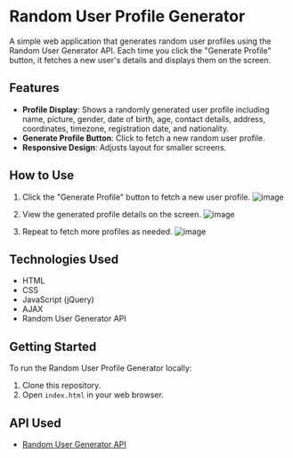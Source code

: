 
# Random User Profile Generator
A simple web application that generates random user profiles using the Random User Generator API. Each time you click the "Generate Profile" button, it fetches a new user's details and displays them on the screen.


## Features

- **Profile Display**: Shows a randomly generated user profile including name, picture, gender, date of birth, age, contact details, address, coordinates, timezone, registration date, and nationality.
- **Generate Profile Button**: Click to fetch a new random user profile.
- **Responsive Design**: Adjusts layout for smaller screens.

## How to Use

1. Click the "Generate Profile" button to fetch a new user profile.
![image](https://github.com/user-attachments/assets/b389244d-0fc4-4883-9fcd-91cf6b359ea8)

2. View the generated profile details on the screen.
![image](https://github.com/user-attachments/assets/f787576b-17bf-4862-a6e9-1e05e2cb6ed2)

3. Repeat to fetch more profiles as needed.
![image](https://github.com/user-attachments/assets/3c8e36bc-8133-4f55-b561-c9c0e3ac73c1)


## Technologies Used

- HTML
- CSS
- JavaScript (jQuery)
- AJAX
- Random User Generator API

## Getting Started

To run the Random User Profile Generator locally:

1. Clone this repository.
2. Open `index.html` in your web browser.

## API Used

- [Random User Generator API](https://randomuser.me/)
